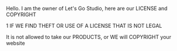 Hello. I am the owner of Let's Go Studio, here are our LICENSE and COPYRIGHT

1 IF WE FIND THEFT OR USE OF A LICENSE THAT IS NOT LEGAL

It is not allowed to take our PRODUCTS, or WE will COPYRIGHT your website
